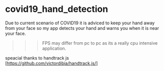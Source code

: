 # covid19_hand_detection
Due to current scenario of COVID19 it is adviced to keep your hand away from your face so my app detects your hand and warns you when it is near your face.

>>>FPS may differ from pc to pc as its a really cpu intensive application.

speacial thanks to handtrack js [https://github.com/victordibia/handtrack.js/]
